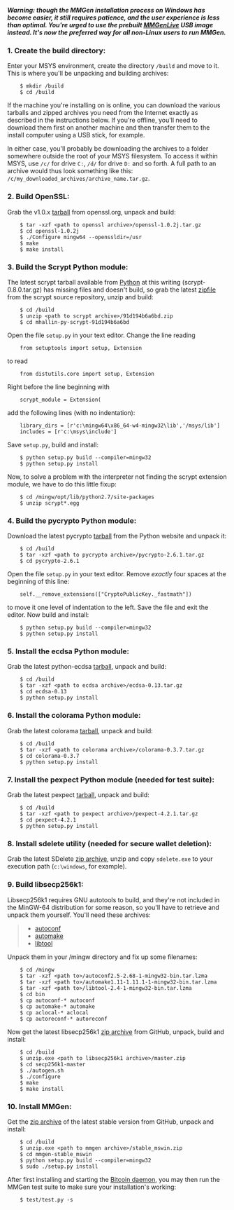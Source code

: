 ***Warning: though the MMGen installation process on Windows has become easier,
it still requires patience, and the user experience is less than optimal.
You're urged to use the prebuilt [MMGenLive][20] USB image instead.  It's now
the preferred way for all non-Linux users to run MMGen.***

### 1. Create the build directory:

Enter your MSYS environment, create the directory `/build` and move to it.
This is where you'll be unpacking and building archives:

		$ mkdir /build
		$ cd /build

If the machine you're installing on is online, you can download the various
tarballs and zipped archives you need from the Internet exactly as described in
the instructions below.  If you're offline, you'll need to download them first
on another machine and then transfer them to the install computer using a USB
stick, for example.

In either case, you'll probably be downloading the archives to a folder
somewhere outside the root of your MSYS filesystem.  To access it within MSYS,
use `/c/` for drive `C:`, `/d/` for drive `D:` and so forth.  A full path to an
archive would thus look something like this:
`/c/my_downloaded_archives/archive_name.tar.gz`.

### 2. Build OpenSSL:

Grab the v1.0.x [tarball][06] from openssl.org, unpack and build:

		$ tar -xzf <path to openssl archive>/openssl-1.0.2j.tar.gz
		$ cd openssl-1.0.2j
		$ ./Configure mingw64 --openssldir=/usr
		$ make
		$ make install

### 3. Build the Scrypt Python module:

The latest scrypt tarball available from [Python][07] at this writing
(scrypt-0.8.0.tar.gz) has missing files and doesn't build, so grab the latest
[zipfile][07z] from the scrypt source repository, unzip and build:

		$ cd /build
		$ unzip <path to scrypt archive>/91d194b6a6bd.zip
		$ cd mhallin-py-scrypt-91d194b6a6bd

Open the file `setup.py` in your text editor. Change the line reading

		from setuptools import setup, Extension

to read

		from distutils.core import setup, Extension

Right before the line beginning with

		scrypt_module = Extension(

add the following lines (with no indentation):

		library_dirs = [r'c:\mingw64\x86_64-w4-mingw32\lib','/msys/lib']
		includes = [r'c:\msys\include']

Save `setup.py`, build and install:

		$ python setup.py build --compiler=mingw32
		$ python setup.py install

Now, to solve a problem with the interpreter not finding the scrypt extension
module, we have to do this little fixup:

		$ cd /mingw/opt/lib/python2.7/site-packages
		$ unzip scrypt*.egg

### 4. Build the pycrypto Python module:

Download the latest pycrypto [tarball][02] from the Python website and unpack it:

		$ cd /build
		$ tar -xzf <path to pycrypto archive>/pycrypto-2.6.1.tar.gz
		$ cd pycrypto-2.6.1

Open the file `setup.py` in your text editor. Remove *exactly* four spaces at
the beginning of this line:

		self.__remove_extensions(["CryptoPublicKey._fastmath"])

to move it one level of indentation to the left.  Save the file and exit the
editor.  Now build and install:

		$ python setup.py build --compiler=mingw32
		$ python setup.py install

### 5. Install the ecdsa Python module:

Grab the latest python-ecdsa [tarball][03], unpack and build:

		$ cd /build
		$ tar -xzf <path to ecdsa archive>/ecdsa-0.13.tar.gz
		$ cd ecdsa-0.13
		$ python setup.py install

### 6. Install the colorama Python module:

Grab the latest colorama [tarball][14], unpack and build:

		$ cd /build
		$ tar -xzf <path to colorama archive>/colorama-0.3.7.tar.gz
		$ cd colorama-0.3.7
		$ python setup.py install

### 7. Install the pexpect Python module (needed for test suite):

Grab the latest pexpect [tarball][15], unpack and build:

		$ cd /build
		$ tar -xzf <path to pexpect archive>/pexpect-4.2.1.tar.gz
		$ cd pexpect-4.2.1
		$ python setup.py install

### 8. Install sdelete utility (needed for secure wallet deletion):

Grab the latest SDelete [zip archive][16], unzip and copy `sdelete.exe` to
your execution path (`c:\windows`, for example).

### 9. Build libsecp256k1:

Libsecp256k1 requires GNU autotools to build, and they're not included in the
MinGW-64 distribution for some reason, so you'll have to retrieve and unpack
them yourself. You'll need these archives:

> * [autoconf][31]
> * [automake][32]
> * [libtool][33]

Unpack them in your /mingw directory and fix up some filenames:

		$ cd /mingw
		$ tar -xzf <path to>/autoconf2.5-2.68-1-mingw32-bin.tar.lzma
		$ tar -xzf <path to>/automake1.11-1.11.1-1-mingw32-bin.tar.lzma
		$ tar -xzf <path to>/libtool-2.4-1-mingw32-bin.tar.lzma
		$ cd bin
		$ cp autoconf-* autoconf
		$ cp automake-* automake
		$ cp aclocal-* aclocal
		$ cp autoreconf-* autoreconf

Now get the latest libsecp256k1 [zip archive][11] from GitHub, unpack, build and
install:

		$ cd /build
		$ unzip.exe <path to libsecp256k1 archive>/master.zip
		$ cd secp256k1-master
		$ ./autogen.sh
		$ ./configure
		$ make
		$ make install

### 10. Install MMGen:

Get the [zip archive][10] of the latest stable version from GitHub, unpack and install:

		$ cd /build
		$ unzip.exe <path to mmgen archive>/stable_mswin.zip
		$ cd mmgen-stable_mswin
		$ python setup.py build --compiler=mingw32
		$ sudo ./setup.py install

After first installing and starting the [Bitcoin daemon][77], you may then run
the MMGen test suite to make sure your installation's working:

		$ test/test.py -s

[02]: https://pypi.python.org/packages/60/db/645aa9af249f059cc3a368b118de33889219e0362141e75d4eaf6f80f163/pycrypto-2.6.1.tar.gz#md5=55a61a054aa66812daf5161a0d5d7eda
[03]: https://pypi.python.org/packages/f9/e5/99ebb176e47f150ac115ffeda5fedb6a3dbb3c00c74a59fd84ddf12f5857/ecdsa-0.13.tar.gz#md5=1f60eda9cb5c46722856db41a3ae6670
[06]: https://www.openssl.org/source/openssl-1.0.2j.tar.gz
[07]: https://pypi.python.org/pypi/scrypt/
[07z]: https://bitbucket.org/mhallin/py-scrypt/get/91d194b6a6bd.zip
[10]: https://github.com/mmgen/mmgen/archive/stable_mswin.zip
[14]: https://pypi.python.org/packages/f0/d0/21c6449df0ca9da74859edc40208b3a57df9aca7323118c913e58d442030/colorama-0.3.7.tar.gz#md5=349d2b02618d3d39e5c6aede36fe3c1a
[15]: https://pypi.python.org/packages/e8/13/d0b0599099d6cd23663043a2a0bb7c61e58c6ba359b2656e6fb000ef5b98/pexpect-4.2.1.tar.gz#md5=3694410001a99dff83f0b500a1ca1c95
[16]: https://download.sysinternals.com/files/SDelete.zip
[20]: https://github.com/mmgen/MMGenLive
[11]: https://github.com/bitcoin-core/secp256k1/archive/master.zip
[31]: https://sourceforge.net/projects/mingw/files/MinGW/Extension/autoconf/autoconf2.5/autoconf2.5-2.68-1/autoconf2.5-2.68-1-mingw32-bin.tar.lzma
[32]: https://sourceforge.net/projects/mingw/files/MinGW/Extension/automake/automake1.11/automake1.11-1.11.1-1/automake1.11-1.11.1-1-mingw32-bin.tar.lzma
[33]: https://sourceforge.net/projects/mingw/files/MinGW/Extension/libtool/libtool-2.4-1/libtool-2.4-1-mingw32-bin.tar.lzma
[77]: Install-Bitcoind
